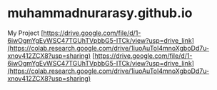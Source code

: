 # muhammadnurarasy.github.io
My Project
[https://drive.google.com/file/d/1-6iwOgmYgEvWSC47TGUhTVpbbG5-ITCk/view?usp=drive_link](https://colab.research.google.com/drive/1iuoAuToI4mnoXgboDd7u-xnov412ZCX8?usp=sharing)
[https://drive.google.com/file/d/1-6iwOgmYgEvWSC47TGUhTVpbbG5-ITCk/view?usp=drive_link](https://colab.research.google.com/drive/1iuoAuToI4mnoXgboDd7u-xnov412ZCX8?usp=sharing)


